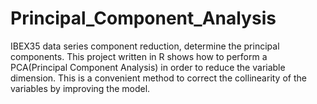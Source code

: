 # Principal_Component_Analysis
IBEX35 data series component reduction, determine the principal components.
This project written in R shows how to perform a PCA(Principal Component Analysis) in order to reduce the variable dimension. This is a convenient method to correct the collinearity of the variables by improving the model.
